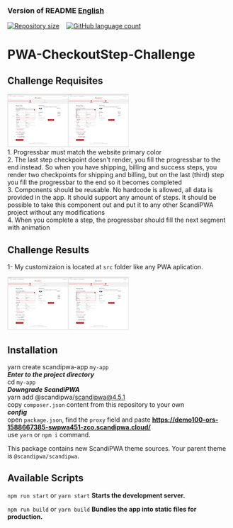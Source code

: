 ### Version of README [English](./README-en.md)

<div style="display: flex; gap:1rem;">
<a href="#">
<img alt="Repository size" src="https://img.shields.io/github/repo-size/GusRot/PWA-Challenge">
</a>
<a href="#">
<img alt="GitHub language count" src="https://img.shields.io/github/languages/count/GusRot/PWA-Challenge?color=%2304D361">
</a>
</div>

# PWA-CheckoutStep-Challenge

## Challenge Requisites

<div>
    <img style="height: 120px" src="images/challengeRequisites.png">
</div>
1. Progressbar must match the website primary color <br>
2. The last step checkpoint doesn't render, you fill the progressbar to the end instead. So when you have shipping, billing and success steps, you render two checkpoints for shipping and billing, but on the last (third) step you fill the progressbar to the end so it becomes completed <br>
3. Components should be reusable. No hardcode is allowed, all data is provided in the app. It should support any amount of steps. It should be possible to take this component out and put it to any other ScandiPWA project without any modifications <br>
4. When you complete a step, the progressbar should fill the next segment with animation <br>

## Challenge Results

1- My customizaion is located at `src` folder like any PWA aplication.
<div>
    <img style="height: 120px" src="images/challengeRequisites.png">
</div>

## Installation

yarn create scandipwa-app `my-app` <br>
***Enter to the project directory*** <br>
cd `my-app` <br>
***Downgrade ScandiPWA*** <br>
yarn add @scandipwa/scandipwa@4.5.1 <br>
copy `composer.json` content from this repository to your own <br>
***config*** <br>
open `package.json`, find the `proxy` field and paste **<https://demo100-ors-1588667385-swpwa451-zco.scandipwa.cloud/>** <br>
use `yarn` or `npm i` command.

This package contains new ScandiPWA theme sources. Your parent theme is `@scandipwa/scandipwa`.

## Available Scripts

`npm run start` or `yarn start`
**Starts the development server.**

`npm run build` or `yarn build`
**Bundles the app into static files for production.**
